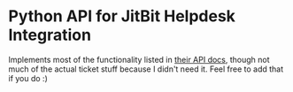 # Python API for JitBit Helpdesk Integration

Implements most of the functionality listed in [their API docs](https://www.jitbit.com/helpdesk/helpdesk-api/), 
though not much of the actual ticket stuff because I didn't need it. Feel free to add that if you do :)
